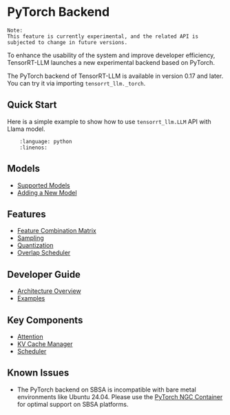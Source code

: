 # PyTorch Backend

```{note}
Note:
This feature is currently experimental, and the related API is subjected to change in future versions.
```

To enhance the usability of the system and improve developer efficiency, TensorRT-LLM launches a new experimental backend based on PyTorch.

The PyTorch backend of TensorRT-LLM is available in version 0.17 and later. You can try it via importing `tensorrt_llm._torch`.

## Quick Start

Here is a simple example to show how to use `tensorrt_llm.LLM` API with Llama model.

```{literalinclude} ../../examples/pytorch/quickstart.py
    :language: python
    :linenos:
```

## Models

- [Supported Models](./torch/models/supported_models.md)
- [Adding a New Model](./torch/models/adding_new_model.md)

## Features

- [Feature Combination Matrix](./torch/features/feature_combination_matrix.md)
- [Sampling](./torch/features/sampling.md)
- [Quantization](./torch/features/quantization.md)
- [Overlap Scheduler](./torch/features/overlap_scheduler.md)

## Developer Guide

- [Architecture Overview](./torch/arch_overview.md)
- [Examples](https://github.com/NVIDIA/TensorRT-LLM/tree/main/examples/pytorch/README.md)

## Key Components

- [Attention](./torch/attention.md)
- [KV Cache Manager](./torch/kv_cache_manager.md)
- [Scheduler](./torch/scheduler.md)

## Known Issues

- The PyTorch backend on SBSA is incompatible with bare metal environments like Ubuntu 24.04. Please use the [PyTorch NGC Container](https://catalog.ngc.nvidia.com/orgs/nvidia/containers/pytorch) for optimal support on SBSA platforms.
